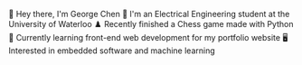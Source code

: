 👋 Hey there, I'm George Chen
📗 I'm an Electrical Engineering student at the University of Waterloo
♟️ Recently finished a Chess game made with Python 
🔭 Currently learning front-end web development for my portfolio website
🖥️ Interested in embedded software and machine learning
